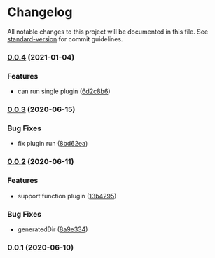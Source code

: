 # Changelog

All notable changes to this project will be documented in this file. See [standard-version](https://github.com/conventional-changelog/standard-version) for commit guidelines.

### [0.0.4](https://github.com/forsigner/generated/compare/v0.0.3...v0.0.4) (2021-01-04)


### Features

* can run single plugin ([6d2c8b6](https://github.com/forsigner/generated/commit/6d2c8b619e6b12d9b0144707de40ce802ef3970c))

### [0.0.3](https://github.com/forsigner/generated/compare/v0.0.2...v0.0.3) (2020-06-15)


### Bug Fixes

* fix plugin run ([8bd62ea](https://github.com/forsigner/generated/commit/8bd62ead91ccb936bf90bee26177b81e4f78274d))

### [0.0.2](https://github.com/forsigner/generated/compare/v0.0.1...v0.0.2) (2020-06-11)


### Features

* support function plugin ([13b4295](https://github.com/forsigner/generated/commit/13b42959ee9a9ad3fe0a7bc29234bfe49bc0fe0c))


### Bug Fixes

* generatedDir ([8a9e334](https://github.com/forsigner/generated/commit/8a9e3349fed1d9927129e00051861ab7fe2c3245))

### 0.0.1 (2020-06-10)
